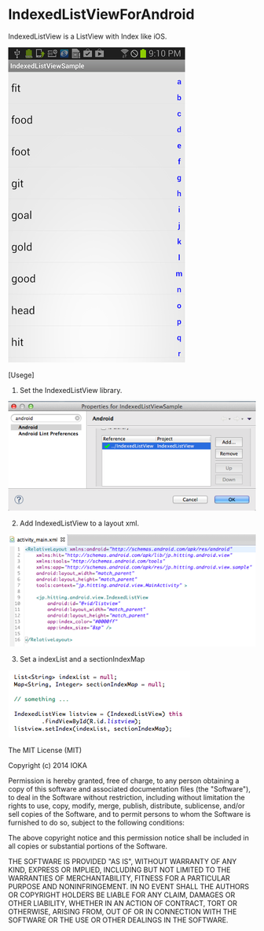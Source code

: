 IndexedListViewForAndroid
=========================

IndexedListView is a ListView with Index like iOS.

![Screen Shot](https://raw.githubusercontent.com/hitting1024/IndexedListViewForAndroid/master/imgs/ss.png)


[Usege]
1. Set the IndexedListView library.

![setting](https://raw.githubusercontent.com/hitting1024/IndexedListViewForAndroid/master/imgs/setting01.png)

2. Add IndexedListView to a layout xml.

![layout](https://raw.githubusercontent.com/hitting1024/IndexedListViewForAndroid/master/imgs/xml.png)

3. Set a indexList and a sectionIndexMap

![java](https://raw.githubusercontent.com/hitting1024/IndexedListViewForAndroid/master/imgs/java.png)



The MIT License (MIT)

Copyright (c) 2014 IOKA

Permission is hereby granted, free of charge, to any person obtaining a copy
of this software and associated documentation files (the "Software"), to deal
in the Software without restriction, including without limitation the rights
to use, copy, modify, merge, publish, distribute, sublicense, and/or sell
copies of the Software, and to permit persons to whom the Software is
furnished to do so, subject to the following conditions:

The above copyright notice and this permission notice shall be included in all
copies or substantial portions of the Software.

THE SOFTWARE IS PROVIDED "AS IS", WITHOUT WARRANTY OF ANY KIND, EXPRESS OR
IMPLIED, INCLUDING BUT NOT LIMITED TO THE WARRANTIES OF MERCHANTABILITY,
FITNESS FOR A PARTICULAR PURPOSE AND NONINFRINGEMENT. IN NO EVENT SHALL THE
AUTHORS OR COPYRIGHT HOLDERS BE LIABLE FOR ANY CLAIM, DAMAGES OR OTHER
LIABILITY, WHETHER IN AN ACTION OF CONTRACT, TORT OR OTHERWISE, ARISING FROM,
OUT OF OR IN CONNECTION WITH THE SOFTWARE OR THE USE OR OTHER DEALINGS IN THE
SOFTWARE.
